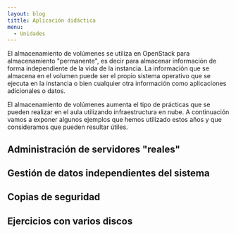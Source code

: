```yaml
---
layout: blog
tittle: Aplicación didáctica
menu:
  - Unidades
---
```


El almacenamiento de volúmenes se utiliza en OpenStack para
almacenamiento "permanente", es decir para almacenar información de
forma independiente de la vida de la instancia. La información que se
almacena en el volumen puede ser el propio sistema operativo que se
ejecuta en la instancia o bien cualquier otra información como
aplicaciones adicionales o datos.

El almacenamiento de volúmenes aumenta el tipo de prácticas que se
pueden realizar en el aula utilizando infraestructura en nube. A
continuación vamos a exponer algunos ejemplos que hemos utilizado
estos años y que consideramos que pueden resultar útiles.

## Administración de servidores "reales"

## Gestión de datos independientes del sistema

## Copias de seguridad

## Ejercicios con varios discos

